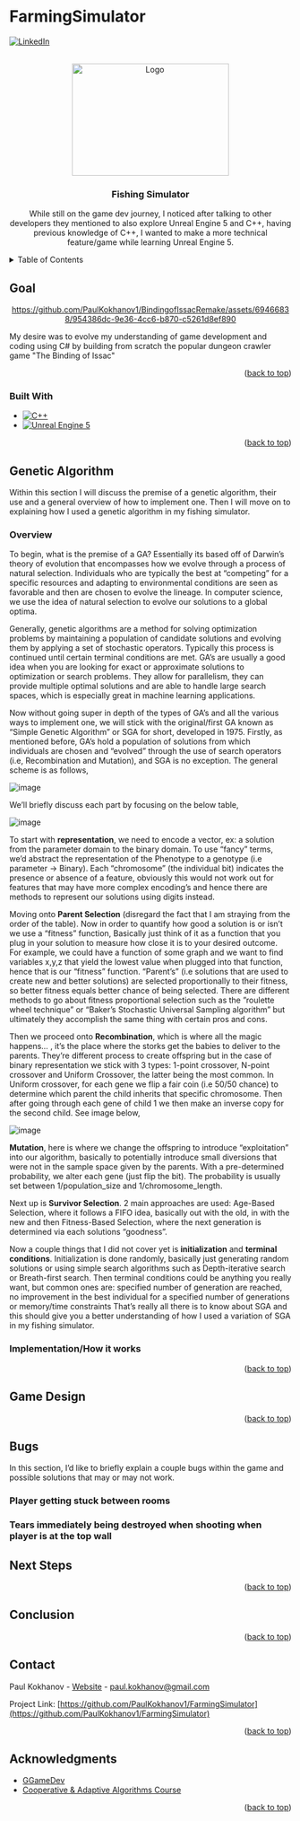 # FarmingSimulator

<!-- Improved compatibility of back to top link: See: https://github.com/othneildrew/Best-README-Template/pull/73 -->
<a name="readme-top"></a>
<!--
*** Thanks for checking out the Best-README-Template. If you have a suggestion
*** that would make this better, please fork the repo and create a pull request
*** or simply open an issue with the tag "enhancement".
*** Don't forget to give the project a star!
*** Thanks again! Now go create something AMAZING! :D
-->



<!-- PROJECT SHIELDS -->
<!--
*** I'm using markdown "reference style" links for readability.
*** Reference links are enclosed in brackets [ ] instead of parentheses ( ).
*** See the bottom of this document for the declaration of the reference variables
*** for contributors-url, forks-url, etc. This is an optional, concise syntax you may use.
*** https://www.markdownguide.org/basic-syntax/#reference-style-links
-->
[![LinkedIn][linkedin-shield]][linkedin-url]




<!-- PROJECT LOGO -->
<br />
<div align="center">
  <a href="https://github.com/PaulKokhanov1/BindingofIssacRemake">
    <img src="https://github.com/user-attachments/assets/75dbb687-e784-4154-bfd2-4cda963b26d3" alt="Logo" width="280" height="200">

  </a>

<h3 align="center">Fishing Simulator</h3>

  <p align="center">
    While still on the game dev journey, I noticed after talking to other developers they mentioned to also explore Unreal Engine 5 and C++, having previous knowledge of C++, I wanted to make a more technical feature/game while learning Unreal Engine 5.
  </p>
</div>



<!-- TABLE OF CONTENTS -->
<details>
  <summary>Table of Contents</summary>
  <ol>
    <li>
      <a href="#goal">Goal</a>
      <ul>
        <li><a href="#built-with">Built With</a></li>
      </ul>
    </li>
    <li><a href="#genetic-algorithm">Genetic Algorithm</a></li>
    <li><a href="#game-design">Game Design</a></li>
    <li><a href="#bugs">Bugs</a></li>
    <li><a href="#next-steps">Next Steps</a></li>
    <li><a href="#conclusion">Conclusion</a></li>
    <li><a href="#contact">Contact</a></li>
    <li><a href="#acknowledgments">Acknowledgments</a></li>
  </ol>
</details>

<!-- GOAL -->
## Goal
<div align="center">
  <a href="https://github.com/PaulKokhanov1/LunarLanderRL">
    

https://github.com/PaulKokhanov1/BindingofIssacRemake/assets/69466838/954386dc-9e36-4cc6-b870-c5261d8ef890


  </a>
</div>

My desire was to evolve my understanding of game development and coding using C# by building from scratch the popular dungeon crawler game "The Binding of Issac"

<p align="right">(<a href="#readme-top">back to top</a>)</p>



### Built With

* [![C++][Cpp.com]][Cpp-url]
* [![Unreal Engine 5][Unreal.com]][Unreal-url]

<p align="right">(<a href="#readme-top">back to top</a>)</p>


<!-- GENETIC ALGORITHM -->
## Genetic Algorithm

Within this section I will discuss the premise of a genetic algorithm, their use and a general overview of how to implement one. Then I will move on to explaining how I used a genetic algorithm in my fishing simulator.

### Overview

To begin, what is the premise of a GA? Essentially its based off of Darwin’s theory of evolution that encompasses how we evolve through a process of natural selection. Individuals who are typically the best at “competing” for a specific resources and adapting to environmental conditions are seen as favorable and then are chosen to evolve the lineage. In computer science, we use the idea of natural selection to evolve our solutions to a global optima.

Generally, genetic algorithms are a method for solving optimization problems by maintaining a population of candidate solutions and evolving them by applying a set of stochastic operators. Typically this process is continued until certain terminal conditions are met. GA’s are usually a good idea when you are looking for exact or approximate solutions to optimization or search problems. They allow for parallelism, they can provide multiple optimal solutions and are able to handle large search spaces, which is especially great in machine learning applications.

Now without going super in depth of the types of GA’s and all the various ways to implement one, we will stick with the original/first GA known as “Simple Genetic Algorithm” or SGA for short, developed in 1975.
Firstly, as mentioned before, GA’s hold a population of solutions from which individuals are chosen and “evolved” through the use of search operators (i.e, Recombination and Mutation), and SGA is no exception. The general scheme is as follows,

![image](https://github.com/user-attachments/assets/ac302ba1-7fa3-4d11-bc51-91e55a95be32)

We’ll briefly discuss each part by focusing on the below table,

![image](https://github.com/user-attachments/assets/9c5c6d4c-fc02-4e76-81bd-61b8a16979b5)

To start with **representation**, we need to encode a vector, ex: a solution from the parameter domain to the binary domain. To use “fancy” terms, we’d abstract the representation of the Phenotype to a genotype (i.e parameter -> Binary). Each “chromosome” (the individual bit) indicates the presence or absence of a feature, obviously this would not work out for features that may have more complex encoding’s and hence there are methods to represent our solutions using digits instead.

Moving onto **Parent Selection** (disregard the fact that I am straying from the order of the table). Now in order to quantify how good a solution is or isn’t we use a “fitness” function, Basically just think of it as a function that you plug in your solution to measure how close it is to your desired outcome. For example, we could have a function of some graph and we want to find variables x,y,z that yield the lowest value when plugged into that function, hence that is our “fitness” function. “Parent’s” (i.e solutions that are used to create new and better solutions) are selected proportionally to their fitness, so better fitness equals better chance of being selected. There are different methods to go about fitness proportional selection such as the ”roulette wheel technique” or “Baker’s Stochastic Universal Sampling algorithm” but ultimately they accomplish the same thing with certain pros and cons.

Then we proceed onto **Recombination**, which is where all the magic happens… , it’s the place where the storks get the babies to deliver to the parents. They’re different process to create offspring but in the case of binary representation we stick with 3 types: 1-point crossover, N-point crossover and Uniform Crossover, the latter being the most common. In Uniform crossover, for each gene we flip a fair coin (i.e 50/50 chance) to determine which parent the child inherits that specific chromosome. Then after going through each gene of child 1 we then make an inverse copy for the second child. See image below,

![image](https://github.com/user-attachments/assets/22539214-e4d6-4bdb-ad90-743be1d5905e)

**Mutation**, here is where we change the offspring to introduce “exploitation” into our algorithm, basically to potentially introduce small diversions that were not in the sample space given by the parents. With a pre-determined probability, we alter each gene (just flip the bit). The probability is usually set between 1/population_size and 1/chromosome_length.

Next up is **Survivor Selection**. 2 main approaches are used: Age-Based Selection, where it follows a FIFO idea, basically out with the old, in with the new and then Fitness-Based Selection, where the next generation is determined via each solutions “goodness”.

Now a couple things that I did not cover yet is **initialization** and **terminal conditions**. Initialization is done randomly, basically just generating random solutions or using simple search algorithms such as Depth-iterative search or Breath-first search. Then terminal conditions could be anything you really want, but common ones are: specified number of generation are reached, no improvement in the best individual for a specified number of generations or memory/time constraints
That’s really all there is to know about SGA and this should give you a better understanding of how I used a variation of SGA in my fishing simulator.



### Implementation/How it works


<p align="right">(<a href="#readme-top">back to top</a>)</p>



<!-- GAME DESIGN -->
## Game Design

<p align="right">(<a href="#readme-top">back to top</a>)</p>

<!-- BUGS -->
## Bugs

In this section, I’d like to briefly explain a couple bugs within the game and possible solutions that may or may not work.

### Player getting stuck between rooms



### Tears immediately being destroyed when shooting when player is at the top wall



<!-- NEXT STEPS -->
## Next Steps


<p align="right">(<a href="#readme-top">back to top</a>)</p>


<!-- CONCLUSION -->
## Conclusion


<p align="right">(<a href="#readme-top">back to top</a>)</p>


<!-- CONTACT -->
## Contact

Paul Kokhanov - [Website](https://paulkokhanov.com/) - paul.kokhanov@gmail.com

Project Link: [https://github.com/PaulKokhanov1/FarmingSimulator](https://github.com/PaulKokhanov1/FarmingSimulator)

<p align="right">(<a href="#readme-top">back to top</a>)</p>



<!-- ACKNOWLEDGMENTS -->
## Acknowledgments

* [GGameDev](https://www.youtube.com/watch?v=dS5AUaYFcdw&ab_channel=GGameDev)
* [Cooperative & Adaptive Algorithms Course](https://uwaterloo.ca/academic-calendar/undergraduate-studies/catalog#/courses/view/65ce3a9ed3ef75325eb08133)

<p align="right">(<a href="#readme-top">back to top</a>)</p>



<!-- MARKDOWN LINKS & IMAGES -->
<!-- https://www.markdownguide.org/basic-syntax/#reference-style-links -->
[contributors-shield]: https://img.shields.io/github/contributors/github_username/repo_name.svg?style=for-the-badge
[contributors-url]: https://github.com/github_username/repo_name/graphs/contributors
[forks-shield]: https://img.shields.io/github/forks/github_username/repo_name.svg?style=for-the-badge
[forks-url]: https://github.com/github_username/repo_name/network/members
[stars-shield]: https://img.shields.io/github/stars/github_username/repo_name.svg?style=for-the-badge
[stars-url]: https://github.com/github_username/repo_name/stargazers
[issues-shield]: https://img.shields.io/github/issues/github_username/repo_name.svg?style=for-the-badge
[issues-url]: https://github.com/github_username/repo_name/issues
[license-shield]: https://img.shields.io/github/license/github_username/repo_name.svg?style=for-the-badge
[license-url]: https://github.com/github_username/repo_name/blob/master/LICENSE.txt
[linkedin-shield]: https://img.shields.io/badge/-LinkedIn-black.svg?style=for-the-badge&logo=linkedin&colorB=555
[linkedin-url]: https://linkedin.com/in/paulkokhanov
[product-screenshot]: https://github.com/PaulKokhanov1/LunarLanderRL/assets/69466838/6ed735d2-09d7-42f3-bfe3-01473ff121c9
[product-screenshot-original]:https://github.com/PaulKokhanov1/LunarLanderRL/assets/69466838/efdba43a-cc5b-4a62-b447-c9cd2fac6ba2

[Next.js]: https://img.shields.io/badge/next.js-000000?style=for-the-badge&logo=nextdotjs&logoColor=white
[Next-url]: https://nextjs.org/
[React.js]: https://img.shields.io/badge/React-20232A?style=for-the-badge&logo=react&logoColor=61DAFB
[React-url]: https://reactjs.org/
[Vue.js]: https://img.shields.io/badge/Vue.js-35495E?style=for-the-badge&logo=vuedotjs&logoColor=4FC08D
[Vue-url]: https://vuejs.org/
[Unreal.com]: https://img.shields.io/badge/Unreal_Engine_5-blue?style=for-the-badge&logo=unrealengine&logoColor=black
[unreal-url]: https://www.unrealengine.com/en-US/unreal-engine-5
[Cpp.com]: https://img.shields.io/badge/C%2B%2B-white?style=for-the-badge&logo=cplusplus&logoColor=blue
[Cpp-url]: https://isocpp.org/
[CSharp.com]: https://img.shields.io/badge/C%23-%23512BD4?style=for-the-badge&logo=csharp&logoColor=white
[CSharp-url]: https://marketplace.visualstudio.com/items?itemName=ms-dotnettools.csdevkit
[Unity.com]: https://img.shields.io/badge/unity-0769AD?style=for-the-badge&logo=unity&logoColor=white
[Unity-url]: https://unity.com/
[Gimp.com]: https://img.shields.io/badge/GIMP-FFE01B?style=for-the-badge&logo=gimp&logoColor=%235C5543&color=FFE01B
[Gimp-url]: https://www.gimp.org/
